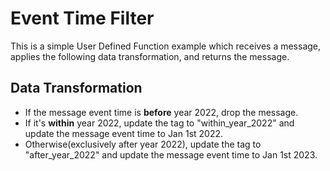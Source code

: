 # Event Time Filter

This is a simple User Defined Function example which receives a message, applies the following data transformation, and returns the message.

## Data Transformation
* If the message event time is **before** year 2022, drop the message.
* If it's **within** year 2022, update the tag to "within_year_2022" and update the message event time to Jan 1st 2022.
* Otherwise(exclusively after year 2022), update the tag to "after_year_2022" and update the message event time to Jan 1st 2023.
